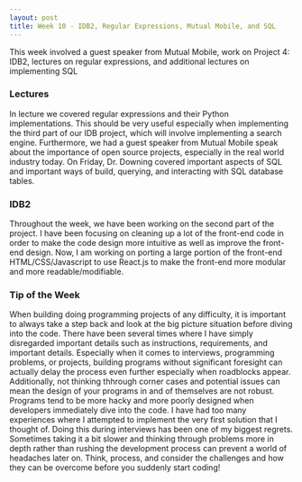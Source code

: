 ```yaml
---
layout: post
title: Week 10 - IDB2, Regular Expressions, Mutual Mobile, and SQL
---
```


This week involved a guest speaker from Mutual Mobile, work on Project 4: IDB2, lectures on regular expressions, and additional lectures on implementing SQL

### Lectures

In lecture we covered regular expressions and their Python implementations. This should be very useful especially when implementing the third part of our IDB project, which will involve implementing a search engine. Furthermore, we had a guest speaker from Mutual Mobile speak about the importance of open source projects, especially in the real world industry today. On Friday, Dr. Downing covered important aspects of SQL and important ways of build, querying, and interacting with SQL database tables.

### IDB2

Throughout the week, we have been working on the second part of the project. I have been focusing on cleaning up a lot of the front-end code in order to make the code design more intuitive as well as improve the front-end design. Now, I am working on porting a large portion of the front-end HTML/CSS/Javascript to use React.js to make the front-end more modular and more readable/modifiable.

### Tip of the Week

When building doing programming projects of any difficulty, it is important to always take a step back and look at the big picture situation before diving into the code. There have been several times where I have simply disregarded important details such as instructions, requirements, and important details. Especially when it comes to interviews, programming problems, or projects, building programs without significant foresight can actually delay the process even further especially when roadblocks appear. Additionally, not thinking thhrough corner cases and potential issues can mean the design of your programs in and of themselves are not robust. Programs tend to be more hacky and more poorly designed when developers immediately dive into the code. I have had too many experiences where I attempted to implement the very first solution that I thought of. Doing this during interviews has been one of my biggest regrets. Sometimes taking it a bit slower and thinking through problems more in depth rather than rushing the development process can prevent a world of headaches later on. Think, process, and consider the challenges and how they can be overcome before you suddenly start coding!